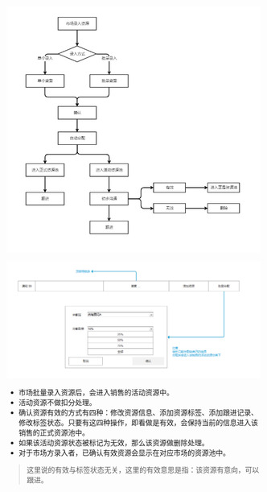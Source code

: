 ![](/assets/活动资源池.png)

![](/assets/活动资源分配.png)
- 市场批量录入资源后，会进入销售的活动资源中。
- 活动资源不做扣分处理。
- 确认资源有效的方式有四种：修改资源信息、添加资源标签、添加跟进记录、修改标签状态。只要有这四种操作，即看做是有效，会保持当前的信息进入该销售的正式资源池中。
- 如果该活动资源状态被标记为无效，那么该资源做删除处理。
- 对于市场方录入者，已确认有效资源会显示在对应市场的资源池中。

> 这里说的有效与标签状态无关，这里的有效意思是指：该资源有意向，可以跟进。